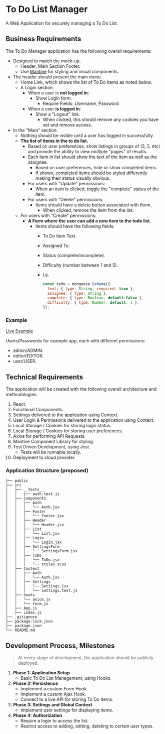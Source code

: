# To Do List Manager

A Web Application for securely managing a To Do List.

## Business Requirements

The To Do Manager application has the following overall requirements:

- Designed to match the mock-up.
  - Header, Main Section Footer.
  - Use [Mantine](https://mantine.dev/) for styling and visual components.
- The header should present the main menu.
  - Home Link, which shows the list of To Do Items as noted below.
  - A Login section.
    - When a user is **not logged in**:
      - Show Login form.
        - Require Fields: Username, Password
    - When a user **is logged in**:
      - Show a "Logout" link.
        - When clicked, this should remove any cookies you have set and remove access.
- In the "Main" section:
  - Nothing should be visible until a user has logged in successfully.
  - **The list of items in the to do list.**
    - Based on user preferences, show listings in groups of (3, 5, etc) and provide the ability to view multiple "pages" of results.
    - Each item in list should show the text of the item as well as the assignee.
      - Based on user preferences, hide or show completed items.
      - If shown, completed items should be styled differently making their status visually obvious.
    - For users with "Update" permissions:
      - When an item is clicked, toggle the "complete" status of the item.
    - For users with "Delete" permissions:
      - Items should have a delete button associated with them.
        - When clicked, remove the item from the list.
  - For users with "Create" permissions:
    - **A Form where the user can add a new item to the todo list.**
      - Items should have the following fields:
        - To Do Item Text.
        - Assigned To.
        - Status (complete/incomplete).
        - Difficulty (number between 1 and 5).
        - i.e.

          ```javascript
          const todo = mongoose.Schema({
            text: { type: String, required: true },
            assignee: { type: String },
            complete: { type: Boolean, default:false },
            difficulty: { type: Number, default: 1 },
          });
          ```

### Example

[Live Example](https://todo-401-js.netlify.app/)

Users/Passwords for example app, each with different permissions:

- admin/ADMIN.
- editor/EDITOR.
- user/USER.

## Technical Requirements

The application will be created with the following overall architecture and methodologies.

1. React.
1. Functional Components.
1. Settings delivered to the application using Context.
1. User Login & Permissions delivered to the application using Context.
1. Local Storage / Cookies for storing login status.
1. Local Storage / Cookies for storing user preferences.
1. Axios for performing API Requests.
1. Mantine Component Library for styling.
1. Test Driven Development, using Jest.
   - Tests will be runnable locally.
1. Deployment to cloud provider.

### Application Structure (proposed)

```text
├── public
├── src
│   ├── __tests__
│   │   ├── auth.test.js
│   ├── Components
│   │   ├── Auth
│   │   │   └── Auth.jsx
│   │   ├── Footer
│   │   │   └── Footer.jsx
│   │   ├── Header
│   │   │   └── Header.jsx
│   │   ├── List
│   │   │   └── List.jsx
│   │   ├── Login
│   │   │   └── Login.jsx
│   │   ├── SettingsForm
│   │   │   └── SettingsForm.jsx
│   │   ├── ToDo
│   │   │   └── ToDo.jsx
│   │   │   └── styles.scss
│   ├── Context
│   │   ├── Auth
│   │   │   └── Auth.jsx
│   │   ├── Settings
│   │   │   └── Settings.jsx
│   │   │   └── settings.test.js
│   ├── hooks
│   │   └── axios.js
│   │   └── form.js
│   ├── App.js
│   ├── index.js
├── .gitignore
├── package-lock.json
├── package.json
└── README.md
```

## Development Process, Milestones

> At every stage of development, the application should be publicly deployed.

1. **Phase 1: Application Setup**
   - Basic To Do List Management, using Hooks.
1. **Phase 2: Persistence**
   - Implement a custom Form Hook.
   - Implement a custom Ajax Hook.
   - Connect to a live API for storing To Do Items.
1. **Phase 3: Settings and Global Context**
   - Implement user settings for displaying items.
1. **Phase 4: Authorization**
   - Require a login to access the list.
   - Restrict access to adding, editing, deleting to certain user types.
